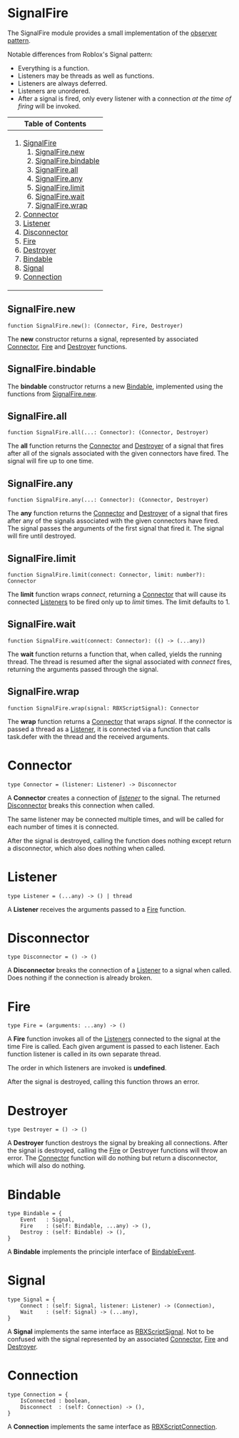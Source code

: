 # SignalFire
[SignalFire]: #signalfire

The SignalFire module provides a small implementation of the [observer
pattern][observer].

Notable differences from Roblox's Signal pattern:
- Everything is a function.
- Listeners may be threads as well as functions.
- Listeners are always deferred.
- Listeners are unordered.
- After a signal is fired, only every listener with a connection *at the time
  of firing* will be invoked.

[observer]: https://en.wikipedia.org/wiki/Observer_pattern

<table>
<thead><tr><th>Table of Contents</th></tr></thead>
<tbody><tr><td>

1. [SignalFire][SignalFire]
	1. [SignalFire.new][SignalFire.new]
	2. [SignalFire.bindable][SignalFire.bindable]
	3. [SignalFire.all][SignalFire.all]
	4. [SignalFire.any][SignalFire.any]
	5. [SignalFire.limit][SignalFire.limit]
	6. [SignalFire.wait][SignalFire.wait]
	7. [SignalFire.wrap][SignalFire.wrap]
2. [Connector][Connector]
3. [Listener][Listener]
4. [Disconnector][Disconnector]
5. [Fire][Fire]
6. [Destroyer][Destroyer]
7. [Bindable][Bindable]
8. [Signal][Signal]
9. [Connection][Connection]

</td></tr></tbody>
</table>

## SignalFire.new
[SignalFire.new]: #signalfirenew
```
function SignalFire.new(): (Connector, Fire, Destroyer)
```

The **new** constructor returns a signal, represented by associated
[Connector][Connector], [Fire][Fire] and [Destroyer][Destroyer] functions.

## SignalFire.bindable
[SignalFire.bindable]: #signalfirebindable

The **bindable** constructor returns a new [Bindable][Bindable],
implemented using the functions from [SignalFire.new][SignalFire.new].

## SignalFire.all
[SignalFire.all]: #signalfireall
```
function SignalFire.all(...: Connector): (Connector, Destroyer)
```

The **all** function returns the [Connector][Connector] and
[Destroyer][Destroyer] of a signal that fires after all of the signals
associated with the given connectors have fired. The signal will fire up to
one time.

## SignalFire.any
[SignalFire.any]: #signalfireany
```
function SignalFire.any(...: Connector): (Connector, Destroyer)
```

The **any** function returns the [Connector][Connector] and
[Destroyer][Destroyer] of a signal that fires after any of the signals
associated with the given connectors have fired. The signal passes the
arguments of the first signal that fired it. The signal will fire until
destroyed.

## SignalFire.limit
[SignalFire.limit]: #signalfirelimit
```
function SignalFire.limit(connect: Connector, limit: number?): Connector
```

The **limit** function wraps *connect*, returning a
[Connector][Connector] that will cause its connected [Listeners][Listener] to
be fired only up to *limit* times. The limit defaults to 1.

## SignalFire.wait
[SignalFire.wait]: #signalfirewait
```
function SignalFire.wait(connect: Connector): (() -> (...any))
```

The **wait** function returns a function that, when called, yields the
running thread. The thread is resumed after the signal associated with
*connect* fires, returning the arguments passed through the signal.

## SignalFire.wrap
[SignalFire.wrap]: #signalfirewrap
```
function SignalFire.wrap(signal: RBXScriptSignal): Connector
```

The **wrap** function returns a [Connector][Connector] that wraps
*signal*. If the connector is passed a thread as a [Listener][Listener], it
is connected via a function that calls task.defer with the thread and the
received arguments.

# Connector
[Connector]: #connector
```
type Connector = (listener: Listener) -> Disconnector
```

A **Connector** creates a connection of [*listener*][Listener] to the
signal. The returned [Disconnector][Disconnector] breaks this connection when
called.

The same listener may be connected multiple times, and will be called for
each number of times it is connected.

After the signal is destroyed, calling the function does nothing except
return a disconnector, which also does nothing when called.

# Listener
[Listener]: #listener
```
type Listener = (...any) -> () | thread
```

A **Listener** receives the arguments passed to a [Fire][Fire] function.

# Disconnector
[Disconnector]: #disconnector
```
type Disconnector = () -> ()
```

A **Disconnector** breaks the connection of a [Listener][Listener] to a
signal when called. Does nothing if the connection is already broken.

# Fire
[Fire]: #fire
```
type Fire = (arguments: ...any) -> ()
```

A **Fire** function invokes all of the [Listeners][Listener] connected
to the signal at the time Fire is called. Each given argument is passed to
each listener. Each function listener is called in its own separate thread.

The order in which listeners are invoked is **undefined**.

After the signal is destroyed, calling this function throws an error.

# Destroyer
[Destroyer]: #destroyer
```
type Destroyer = () -> ()
```

A **Destroyer** function destroys the signal by breaking all
connections. After the signal is destroyed, calling the [Fire][Fire] or
Destroyer functions will throw an error. The [Connector][Connector] function
will do nothing but return a disconnector, which will also do nothing.

# Bindable
[Bindable]: #bindable
```
type Bindable = {
	Event   : Signal,
	Fire    : (self: Bindable, ...any) -> (),
	Destroy : (self: Bindable) -> (),
}
```

A **Bindable** implements the principle interface of
[BindableEvent][BindableEvent].

[BindableEvent]: https://developer.roblox.com/en-us/api-reference/class/BindableEvent

# Signal
[Signal]: #signal
```
type Signal = {
	Connect : (self: Signal, listener: Listener) -> (Connection),
	Wait    : (self: Signal) -> (...any),
}
```

A **Signal** implements the same interface as
[RBXScriptSignal][RBXScriptSignal]. Not to be confused with the signal
represented by an associated [Connector][Connector], [Fire][Fire] and
[Destroyer][Destroyer].

[RBXScriptSignal]: https://developer.roblox.com/en-us/api-reference/datatype/RBXScriptSignal

# Connection
[Connection]: #connection
```
type Connection = {
	IsConnected : boolean,
	Disconnect  : (self: Connection) -> (),
}
```

A **Connection** implements the same interface as
[RBXScriptConnection][RBXScriptConnection].

[RBXScriptConnection]: https://developer.roblox.com/en-us/api-reference/datatype/RBXScriptConnection

